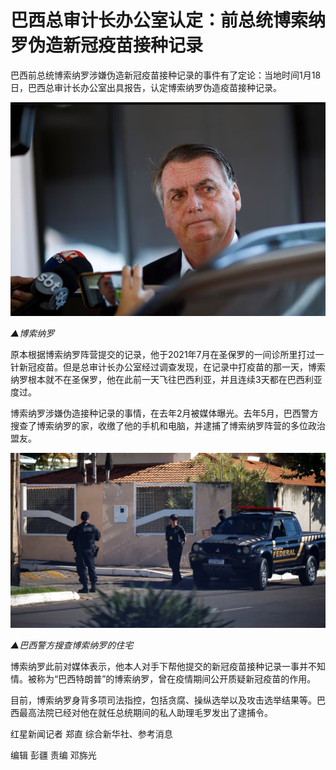 # 巴西总审计长办公室认定：前总统博索纳罗伪造新冠疫苗接种记录

巴西前总统博索纳罗涉嫌伪造新冠疫苗接种记录的事件有了定论：当地时间1月18日，巴西总审计长办公室出具报告，认定博索纳罗伪造疫苗接种记录。

![fb2167843ccea30aa6d65e8152fcbc33.jpg](https://raw.githubusercontent.com/qqhsx/qqnews_image/main/2024/01/19/巴西总审计长办公室认定：前总统博索纳罗伪造新冠疫苗接种记录/fb2167843ccea30aa6d65e8152fcbc33.jpg)

 _▲博索纳罗_

原本根据博索纳罗阵营提交的记录，他于2021年7月在圣保罗的一间诊所里打过一针新冠疫苗。但是总审计长办公室经过调查发现，在记录中打疫苗的那一天，博索纳罗根本就不在圣保罗，他在此前一天飞往巴西利亚，并且连续3天都在巴西利亚度过。

博索纳罗涉嫌伪造接种记录的事情，在去年2月被媒体曝光。去年5月，巴西警方搜查了博索纳罗的家，收缴了他的手机和电脑，并逮捕了博索纳罗阵营的多位政治盟友。

![65075de086b5b41640654da0e8561e31.jpg](https://raw.githubusercontent.com/qqhsx/qqnews_image/main/2024/01/19/巴西总审计长办公室认定：前总统博索纳罗伪造新冠疫苗接种记录/65075de086b5b41640654da0e8561e31.jpg)

_▲巴西警方搜查博索纳罗的住宅_

博索纳罗此前对媒体表示，他本人对手下帮他提交的新冠疫苗接种记录一事并不知情。被称为“巴西特朗普”的博索纳罗，曾在疫情期间公开质疑新冠疫苗的作用。

目前，博索纳罗身背多项司法指控，包括贪腐、操纵选举以及攻击选举结果等。巴西最高法院已经对他在就任总统期间的私人助理毛罗发出了逮捕令。

红星新闻记者 郑直 综合新华社、参考消息

编辑 彭疆 责编 邓旆光

